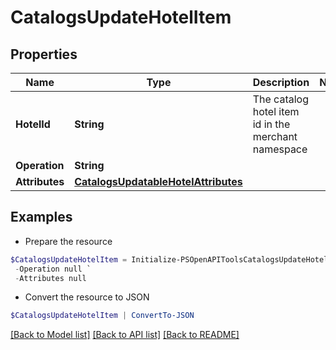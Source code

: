 # CatalogsUpdateHotelItem
## Properties

Name | Type | Description | Notes
------------ | ------------- | ------------- | -------------
**HotelId** | **String** | The catalog hotel item id in the merchant namespace | 
**Operation** | **String** |  | 
**Attributes** | [**CatalogsUpdatableHotelAttributes**](CatalogsUpdatableHotelAttributes.md) |  | 

## Examples

- Prepare the resource
```powershell
$CatalogsUpdateHotelItem = Initialize-PSOpenAPIToolsCatalogsUpdateHotelItem  -HotelId DS0294-M `
 -Operation null `
 -Attributes null
```

- Convert the resource to JSON
```powershell
$CatalogsUpdateHotelItem | ConvertTo-JSON
```

[[Back to Model list]](../README.md#documentation-for-models) [[Back to API list]](../README.md#documentation-for-api-endpoints) [[Back to README]](../README.md)

